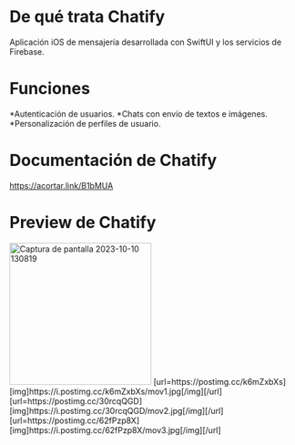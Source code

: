 # De qué trata Chatify

Aplicación iOS de mensajería desarrollada con SwiftUI y los servicios de Firebase.

# Funciones

*Autenticación de usuarios.
*Chats con envío de textos e imágenes.
*Personalización de perfiles de usuario.

# Documentación de Chatify

https://acortar.link/B1bMUA 

# Preview de Chatify

<img width="249" alt="Captura de pantalla 2023-10-10 130819" src="https://github.com/claudialucia/Chatify/assets/97206195/a3b61024-9e19-4cfd-9bda-7c060e6d869b">
[url=https://postimg.cc/k6mZxbXs][img]https://i.postimg.cc/k6mZxbXs/mov1.jpg[/img][/url]
[url=https://postimg.cc/30rcqQGD][img]https://i.postimg.cc/30rcqQGD/mov2.jpg[/img][/url]
[url=https://postimg.cc/62fPzp8X][img]https://i.postimg.cc/62fPzp8X/mov3.jpg[/img][/url]
